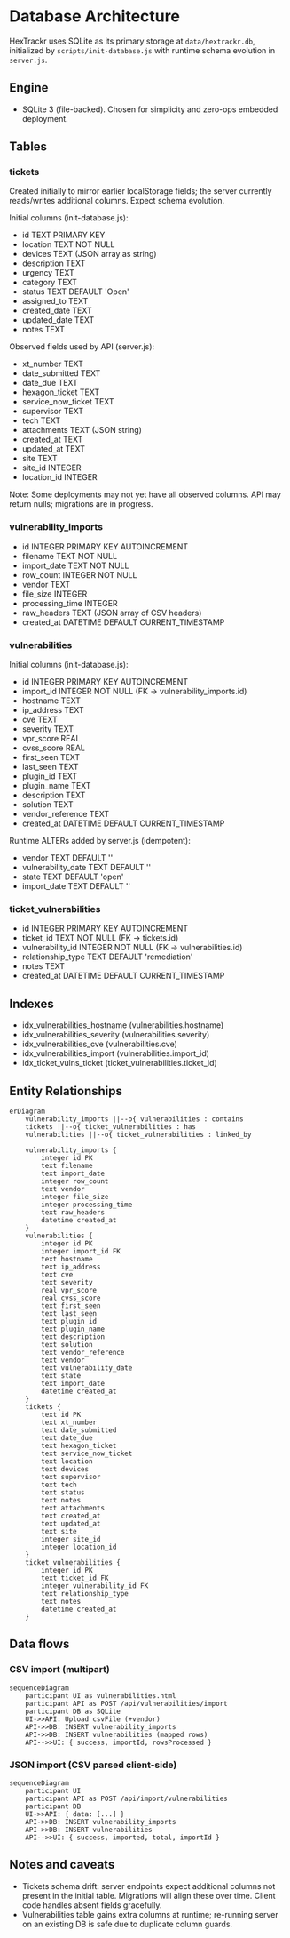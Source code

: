 # Database Architecture

<!-- markdownlint-disable-next-line MD013 -->
HexTrackr uses SQLite as its primary storage at `data/hextrackr.db`, initialized by `scripts/init-database.js` with runtime schema evolution in `server.js`.

## Engine

- SQLite 3 (file-backed). Chosen for simplicity and zero-ops embedded deployment.

## Tables

### tickets

Created initially to mirror earlier localStorage fields; the server currently reads/writes additional columns. Expect schema evolution.

Initial columns (init-database.js):

- id TEXT PRIMARY KEY
- location TEXT NOT NULL
- devices TEXT (JSON array as string)
- description TEXT
- urgency TEXT
- category TEXT
- status TEXT DEFAULT 'Open'
- assigned_to TEXT
- created_date TEXT
- updated_date TEXT
- notes TEXT

Observed fields used by API (server.js):

- xt_number TEXT
- date_submitted TEXT
- date_due TEXT
- hexagon_ticket TEXT
- service_now_ticket TEXT
- supervisor TEXT
- tech TEXT
- attachments TEXT (JSON string)
- created_at TEXT
- updated_at TEXT
- site TEXT
- site_id INTEGER
- location_id INTEGER

Note: Some deployments may not yet have all observed columns. API may return nulls; migrations are in progress.

### vulnerability_imports

- id INTEGER PRIMARY KEY AUTOINCREMENT
- filename TEXT NOT NULL
- import_date TEXT NOT NULL
- row_count INTEGER NOT NULL
- vendor TEXT
- file_size INTEGER
- processing_time INTEGER
- raw_headers TEXT (JSON array of CSV headers)
- created_at DATETIME DEFAULT CURRENT_TIMESTAMP

### vulnerabilities

Initial columns (init-database.js):

- id INTEGER PRIMARY KEY AUTOINCREMENT
- import_id INTEGER NOT NULL (FK -> vulnerability_imports.id)
- hostname TEXT
- ip_address TEXT
- cve TEXT
- severity TEXT
- vpr_score REAL
- cvss_score REAL
- first_seen TEXT
- last_seen TEXT
- plugin_id TEXT
- plugin_name TEXT
- description TEXT
- solution TEXT
- vendor_reference TEXT
- created_at DATETIME DEFAULT CURRENT_TIMESTAMP

Runtime ALTERs added by server.js (idempotent):

- vendor TEXT DEFAULT ''
- vulnerability_date TEXT DEFAULT ''
- state TEXT DEFAULT 'open'
- import_date TEXT DEFAULT ''

### ticket_vulnerabilities

- id INTEGER PRIMARY KEY AUTOINCREMENT
- ticket_id TEXT NOT NULL (FK -> tickets.id)
- vulnerability_id INTEGER NOT NULL (FK -> vulnerabilities.id)
- relationship_type TEXT DEFAULT 'remediation'
- notes TEXT
- created_at DATETIME DEFAULT CURRENT_TIMESTAMP

## Indexes

- idx_vulnerabilities_hostname (vulnerabilities.hostname)
- idx_vulnerabilities_severity (vulnerabilities.severity)
- idx_vulnerabilities_cve (vulnerabilities.cve)
- idx_vulnerabilities_import (vulnerabilities.import_id)
- idx_ticket_vulns_ticket (ticket_vulnerabilities.ticket_id)

## Entity Relationships

<!-- markdownlint-disable MD013 MD010 -->
```mermaid
erDiagram
	vulnerability_imports ||--o{ vulnerabilities : contains
	tickets ||--o{ ticket_vulnerabilities : has
	vulnerabilities ||--o{ ticket_vulnerabilities : linked_by

	vulnerability_imports {
		integer id PK
		text filename
		text import_date
		integer row_count
		text vendor
		integer file_size
		integer processing_time
		text raw_headers
		datetime created_at
	}
	vulnerabilities {
		integer id PK
		integer import_id FK
		text hostname
		text ip_address
		text cve
		text severity
		real vpr_score
		real cvss_score
		text first_seen
		text last_seen
		text plugin_id
		text plugin_name
		text description
		text solution
		text vendor_reference
		text vendor
		text vulnerability_date
		text state
		text import_date
		datetime created_at
	}
	tickets {
		text id PK
		text xt_number
		text date_submitted
		text date_due
		text hexagon_ticket
		text service_now_ticket
		text location
		text devices
		text supervisor
		text tech
		text status
		text notes
		text attachments
		text created_at
		text updated_at
		text site
		integer site_id
		integer location_id
	}
	ticket_vulnerabilities {
		integer id PK
		text ticket_id FK
		integer vulnerability_id FK
		text relationship_type
		text notes
		datetime created_at
	}
```
<!-- markdownlint-enable MD013 MD010 -->

## Data flows

### CSV import (multipart)

<!-- markdownlint-disable MD013 MD010 -->
```mermaid
sequenceDiagram
	participant UI as vulnerabilities.html
	participant API as POST /api/vulnerabilities/import
	participant DB as SQLite
	UI->>API: Upload csvFile (+vendor)
	API->>DB: INSERT vulnerability_imports
	API->>DB: INSERT vulnerabilities (mapped rows)
	API-->>UI: { success, importId, rowsProcessed }
```
<!-- markdownlint-enable MD013 MD010 -->

### JSON import (CSV parsed client-side)

<!-- markdownlint-disable MD013 MD010 -->
```mermaid
sequenceDiagram
	participant UI
	participant API as POST /api/import/vulnerabilities
	participant DB
	UI->>API: { data: [...] }
	API->>DB: INSERT vulnerability_imports
	API->>DB: INSERT vulnerabilities
	API-->>UI: { success, imported, total, importId }
```
<!-- markdownlint-enable MD013 MD010 -->

## Notes and caveats

- Tickets schema drift: server endpoints expect additional columns not present in the initial table. Migrations will align these over time. Client code handles absent fields gracefully.
- Vulnerabilities table gains extra columns at runtime; re-running server on an existing DB is safe due to duplicate column guards.
